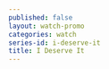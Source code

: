 ```yaml
---
published: false
layout: watch-promo
categories: watch
series-id: i-deserve-it
title: I Deserve It
---
```

